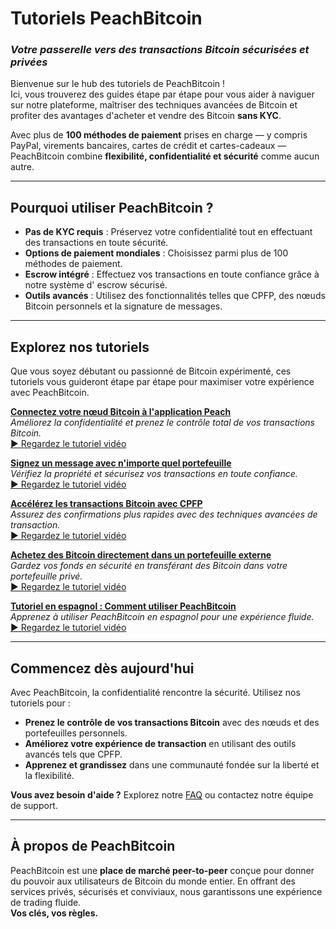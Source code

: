 # **Tutoriels PeachBitcoin**  
### *Votre passerelle vers des transactions Bitcoin sécurisées et privées*

Bienvenue sur le hub des tutoriels de PeachBitcoin !  
Ici, vous trouverez des guides étape par étape pour vous aider à naviguer sur notre plateforme, maîtriser des techniques avancées de Bitcoin et profiter des avantages d'acheter et vendre des Bitcoin **sans KYC**.

Avec plus de **100 méthodes de paiement** prises en charge — y compris PayPal, virements bancaires, cartes de crédit et cartes-cadeaux — PeachBitcoin combine **flexibilité, confidentialité et sécurité** comme aucun autre.

---

## Pourquoi utiliser PeachBitcoin ?
- **Pas de KYC requis** : Préservez votre confidentialité tout en effectuant des transactions en toute sécurité.  
- **Options de paiement mondiales** : Choisissez parmi plus de 100 méthodes de paiement.  
- **Escrow intégré** : Effectuez vos transactions en toute confiance grâce à notre système d' escrow sécurisé.  
- **Outils avancés** : Utilisez des fonctionnalités telles que CPFP, des nœuds Bitcoin personnels et la signature de messages.

---

## Explorez nos tutoriels

Que vous soyez débutant ou passionné de Bitcoin expérimenté, ces tutoriels vous guideront étape par étape pour maximiser votre expérience avec PeachBitcoin.

**[Connectez votre nœud Bitcoin à l'application Peach](../btcnode-to-peachapp)**  
   *Améliorez la confidentialité et prenez le contrôle total de vos transactions Bitcoin.*  
   [▶ Regardez le tutoriel vidéo](https://www.youtube.com/watch?v=xtvq2i3mIYg)

**[Signez un message avec n'importe quel portefeuille](../sign-message)**  
   *Vérifiez la propriété et sécurisez vos transactions en toute confiance.*  
   [▶ Regardez le tutoriel vidéo](https://www.youtube.com/watch?v=xgewSfhLgtY)

**[Accélérez les transactions Bitcoin avec CPFP](../accelerate-using-cpfp)**  
   *Assurez des confirmations plus rapides avec des techniques avancées de transaction.*  
   [▶ Regardez le tutoriel vidéo](https://www.youtube.com/watch?v=24OtQkL0CxU)

**[Achetez des Bitcoin directement dans un portefeuille externe](../peachbitcoin-wallet)**  
   *Gardez vos fonds en sécurité en transférant des Bitcoin dans votre portefeuille privé.*  
   [▶ Regardez le tutoriel vidéo](https://www.youtube.com/watch?v=d3STuVfFWfQ)

**[Tutoriel en espagnol : Comment utiliser PeachBitcoin](../peachbitcoin-in-spanish)**  
   *Apprenez à utiliser PeachBitcoin en espagnol pour une expérience fluide.*  
   [▶ Regardez le tutoriel vidéo](https://www.youtube.com/watch?v=sVwSzTVIe6s)

---

## **Commencez dès aujourd'hui**  

Avec PeachBitcoin, la confidentialité rencontre la sécurité. Utilisez nos tutoriels pour :  
- **Prenez le contrôle de vos transactions Bitcoin** avec des nœuds et des portefeuilles personnels.  
- **Améliorez votre expérience de transaction** en utilisant des outils avancés tels que CPFP.  
- **Apprenez et grandissez** dans une communauté fondée sur la liberté et la flexibilité.

**Vous avez besoin d'aide ?** Explorez notre [FAQ](https://peachbitcoin.com/faqhome) ou contactez notre équipe de support.

---

## **À propos de PeachBitcoin**  

PeachBitcoin est une **place de marché peer-to-peer** conçue pour donner du pouvoir aux utilisateurs de Bitcoin du monde entier. En offrant des services privés, sécurisés et conviviaux, nous garantissons une expérience de trading fluide.  
**Vos clés, vos règles.**
